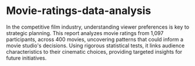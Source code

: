 # Movie-ratings-data-analysis
In the competitive film industry, understanding viewer preferences is key to strategic planning. This report analyzes movie ratings from 1,097 participants, across 400 movies, uncovering patterns that could inform a movie studio's decisions. Using rigorous statistical tests, it links audience characteristics to their cinematic choices, providing targeted insights for future initiatives.
